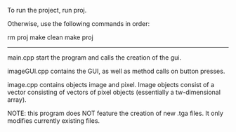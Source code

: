 To run the project, run proj.

Otherwise, use the following commands in order:

rm proj
make clean
make
proj

----------------
main.cpp start the program and calls the creation of the gui.

imageGUI.cpp contains the GUI, as well as method calls on button presses.

image.cpp contains objects image and pixel. Image objects consist of a vector consisting of vectors of pixel objects (essentially a tw-dimensional array).

NOTE: this program does NOT feature the creation of new .tga files. It only modifies currently existing files.
